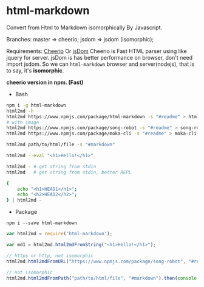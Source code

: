 # html-markdown

Convert from Html to Markdown isomorphically By Javascript.

Branches: master => cheerio;  jsdom => jsdom (isomorphic);

Requirements: [Cheerio](https://github.com/cheeriojs/cheerio) Or [jsDom](https://github.com/tmpvar/jsdom)
Cheerio is Fast HTML parser using like jquery for server.
jsDom is has better performance on browser, don't need import jsdom.
So we can `html-markdown` browser and server(nodejs), that is to say, it's **isomorphic**.

**cheerio version in npm. (Fast)**

- Bash

```bash
npm i -g html-markdown
html2md -h
html2md https://www.npmjs.com/package/html-markdown -s "#readme" > html-markdown-readme.md
# with image
html2md https://www.npmjs.com/package/song-robot -s "#readme" > song-robot-readme.md
html2md https://www.npmjs.com/package/moka-cli -s "#readme" > moka-cli-readme.md

html2md path/to/html/file -s "#markdown"

html2md --eval "<h1>Hello!</h1>"

html2md - # get string from stdin
html2md   # get string from stdin, better REPL

{
    echo "<h1>HEAD1</h1>";
    echo "<h2>HEAD2</h2>";
} | html2md -
```

- Package

```
npm i --save html-markdown
```

```javascript
var html2md = require('html-markdown');

var md1 = html2md.html2mdFromString("<h1>Hello!</h1>");

// https or http, not isomorphic
html2md.html2mdFromURL("https://www.npmjs.com/package/song-robot", "#readme").then(console.log);

// not isomorphic
html2md.html2mdFromPath("path/to/html/file", "#markdown").then(console.log);
```